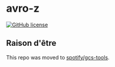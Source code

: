 # avro-z

[![GitHub license](https://img.shields.io/github/license/ravwojdyla/avro-z.svg)](./LICENSE)

## Raison d'être

This repo was moved to [spotify/gcs-tools](https://github.com/spotify/gcs-tools).
